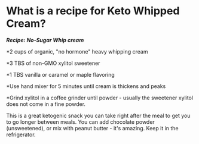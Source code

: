 # What is a recipe for Keto Whipped Cream?

***Recipe: No-Sugar Whip cream***

\*2 cups of organic, "no hormone" heavy whipping cream

\*3 TBS of non-GMO xylitol sweetener

\*1 TBS vanilla or caramel or maple flavoring

\*Use hand mixer for 5 minutes until cream is thickens and peaks

\*Grind xylitol in a coffee grinder until powder - usually the sweetener xylitol does not come in a fine powder.

This is a great ketogenic snack you can take right after the meal to get you to go longer between meals. You can add chocolate powder (unsweetened), or mix with peanut butter - it's amazing. Keep it in the refrigerator.
